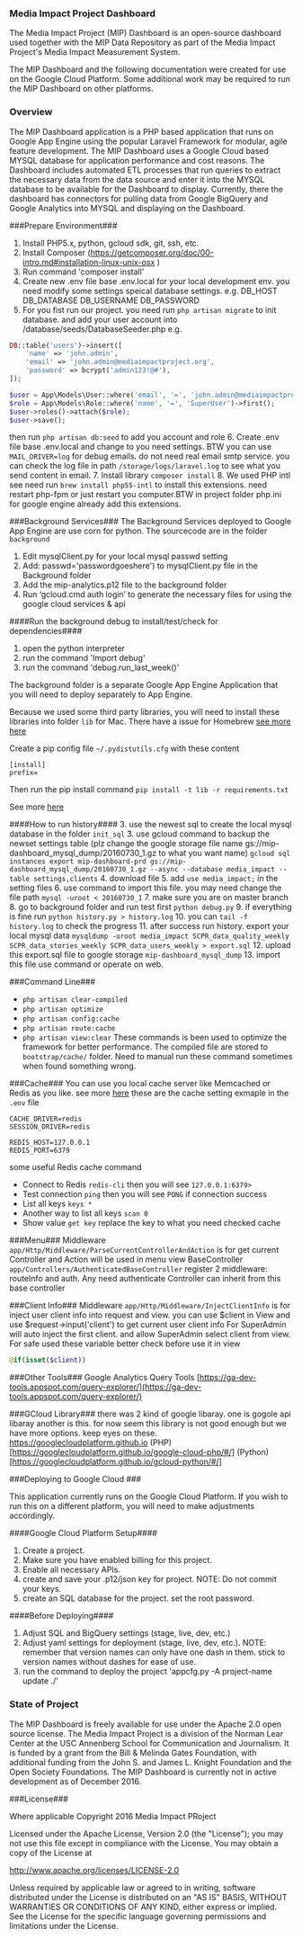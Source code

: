 ### Media Impact Project Dashboard ###
The Media Impact Project (MIP) Dashboard is an open-source dashboard used together with the MIP Data Repository as part of the Media Impact Project's Media Impact Measurement System.  

The MIP Dashboard and the following documentation were created for use on the Google Cloud Platform. Some additional work may be required to run the MIP Dashboard on other platforms. 

### Overview ###

The MIP Dashboard application is a PHP based application that runs on Google App Engine using the popular Laravel Framework for modular, agile feature development. The MIP Dashboard uses a Google Cloud based MYSQL database for application performance and cost reasons. The Dashboard includes automated ETL processes that run queries to extract the necessary data from the data source and enter it into the MYSQL database to be available for the Dashboard to display. Currently, there the dashboard has connectors for pulling data from Google BigQuery and Google Analytics into MYSQL and displaying on the Dashboard. 



###Prepare Environment###
1. Install PHP5.x, python, gcloud sdk, git, ssh, etc. 
2. Install Composer (https://getcomposer.org/doc/00-intro.md#installation-linux-unix-osx )
3. Run command 'composer install'
4. Create new .env file base .env.local for your local development env. you need modify some settings speical database settings. e.g. DB_HOST DB_DATABASE DB_USERNAME DB_PASSWORD
5. For you fist run our project. you need run `php artisan migrate` to init database. and add your user account into /database/seeds/DatabaseSeeder.php
e.g.
```php
DB::table('users')->insert([
    'name' => 'john.admin',
    'email' => 'john.admin@mediaimpactproject.org',
    'password' => bcrypt('admin123!@#'),
]);

$user = App\Models\User::where('email', '=', 'john.admin@mediaimpactproject.org')->first();
$role = App\Models\Role::where('name', '=', 'SuperUser')->first();
$user->roles()->attach($role);
$user->save();
```
then run `php artisan db:seed` to add you account and role
6. Create .env file base .env.local and change to you need settings. BTW you can use `MAIL_DRIVER=log` for debug emails. do not need real email smtp service. you can check the log file in path `/storage/logs/laravel.log` to see what you send content in email.
7. Install library `composer install`
8. We used PHP intl see need run `brew install php55-intl` to install this extensions. need restart php-fpm or just restart you computer.BTW in project folder php.ini for google engine already add this extensions.

###Background Services###
The Background Services deployed to Google App Engine are use corn for python. The sourcecode are in the folder `background`

1. Edit mysqlClient.py for your local mysql passwd setting
2.  Add:  passwd='passwordgoeshere')  to  mysqlClient.py file in the Background folder  
3. Add the mip-analytics.p12 file to the background folder
4. Run ‘gcloud.cmd auth login’ to generate the necessary files for using the google cloud services & api

####Run the background debug to install/test/check for dependencies####
1. open the python interpreter
2. run the command 'Import debug'
3. run the command 'debug.run_last_week()'


The background folder is a separate Google App Engine Application that you will need to deploy separately to App Engine.

Because we used some third party libraries, you will need to install these libraries into folder `lib`
for Mac. There have a issue for Homebrew [see more here](http://stackoverflow.com/questions/24257803/distutilsoptionerror-must-supply-either-home-or-prefix-exec-prefix-not-both)

Create a pip config file `~/.pydistutils.cfg` with these content
```
[install]
prefix=
```
Then run the pip install command `pip install -t lib -r requirements.txt`

See more [here](https://cloud.google.com/appengine/docs/python/tools/using-libraries-python-27)


####How to run history####
3. use the newest sql to create the local mysql database in the folder `init_sql`
3. use gcloud command to backup the newset settings table (plz change the google storage file name gs://mip-dashboard_mysql_dump/20160730_1.gz to what you want name)
`gcloud sql instances export mip-dashboard-prd gs://mip-dashboard_mysql_dump/20160730_1.gz --async --database media_impact --table settings,clients`
4. download file
5. add `use media_impact;` in the setting files
6. use command to import this file. you may need change the file path
`mysql -uroot < 20160730_1`
7. make sure you are on master branch
8. go to background folder and run test first
`python debug.py`
9. if everything is fine run `python history.py > history.log`
10. you can `tail -f history.log` to check the progress
11. after success run history. export your local mysql data
`mysqldump -uroot media_impact SCPR_data_quality_weekly SCPR_data_stories_weekly SCPR_data_users_weekly > export.sql`
12. upload this export.sql file to google storage `mip-dashboard_mysql_dump`
13. import this file use command or operate on web.

###Command Line###
+ `php artisan clear-compiled`
+ `php artisan optimize`
+ `php artisan config:cache`
+ `php artisan route:cache`
+ `php artisan view:clear`
These commands is been used to optimize the framework for better performance. The compiled file are stored to `bootstrap/cache/` folder. Need to manual run these command sometimes when found something wrong.

###Cache###
You can use you local cache server like Memcached or Redis as you like. see more [here](https://laravel.com/docs/5.1/cache#configuration)
these are the cache setting exmaple in the `.env` file
```
CACHE_DRIVER=redis
SESSION_DRIVER=redis

REDIS_HOST=127.0.0.1
REDIS_PORT=6379
```
some useful Redis cache command
+ Connect to Redis `redis-cli` then you will see `127.0.0.1:6379>`
+ Test connection `ping` then you will see `PONG` if connection success
+ List all keys `keys *`
+ Another way to list all keys `scan 0`
+ Show value `get key` replace the key to what you need checked cache

###Menu###
Middleware `app/Http/Middleware/ParseCurrentControllerAndAction` is for get current Controller and Action will be used in menu view
BaseController `app/Controllers/AuthenticatedBaseController` register 2 middleware: routeInfo and auth. Any need authenticate Controller can inherit from this base controller

###Client Info###
Middleware `app/Http/Middleware/InjectClientInfo` is for inject user client info into request and view. you can use $client in View and use $request->input('client') to get current user client info
For SuperAdmin will auto inject the first client. and allow SuperAdmin select client from view.
For safe used these variable better check before use it in view
```php
@if(isset($client))
```

###Other Tools###
Google Analytics Query Tools [https://ga-dev-tools.appspot.com/query-explorer/](https://ga-dev-tools.appspot.com/query-explorer/)

###GCloud Library###
there was 2 kind of google libaray. one is gogole api libaray another is this. for now seem this library is not good enough but we have more options. keep eyes on these.
https://googlecloudplatform.github.io
(PHP)[https://googlecloudplatform.github.io/google-cloud-php/#/]
(Python)[https://googlecloudplatform.github.io/gcloud-python/#/]

###Deploying to Google Cloud ###

This application currently runs on the Google Cloud Platform. If you wish to run this on a different platform, you will need to make adjustments accordingly.

####Google Cloud Platform Setup####
1. Create a project. 
2. Make sure you have enabled billing for this project.
3. Enable all necessary APIs.
4. create and save your .p12/json key for project. NOTE: Do not commit your keys.
5. create an SQL database for the project. set the root password. 

####Before Deploying####
1. Adjust SQL and BigQuery settings  (stage, live, dev, etc.)
2. Adjust yaml settings for deployment (stage, live, dev, etc.). NOTE: remember that version names can only have one dash in them. stick to version names without dashes for ease of use.
3. run the command to deploy the project 'appcfg.py -A project-name update ./'


### State of Project ###
The MIP Dashboard is freely available for use under the Apache 2.0 open source license. ​The Media Impact Project is a division of the Norman Lear Center at the USC Annenberg School for Communication and Journalism. It is funded by a grant from the Bill & Melinda Gates Foundation, with additional funding from the John S. and James L. Knight Foundation and the Open Society Foundations.
The MIP Dashboard is currently not in active development as of December 2016. 


###License###

Where applicable Copyright 2016 Media Impact PRoject

Licensed under the Apache License, Version 2.0 (the "License");
you may not use this file except in compliance with the License.
You may obtain a copy of the License at

http://www.apache.org/licenses/LICENSE-2.0

Unless required by applicable law or agreed to in writing, software
distributed under the License is distributed on an "AS IS" BASIS,
WITHOUT WARRANTIES OR CONDITIONS OF ANY KIND, either express or implied.
See the License for the specific language governing permissions and
limitations under the License.